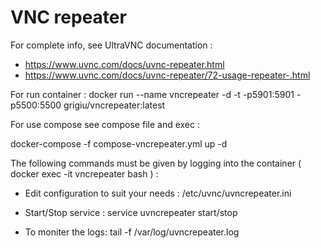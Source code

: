 # VNC repeater

For complete info, see UltraVNC documentation : 
- https://www.uvnc.com/docs/uvnc-repeater.html 
- https://www.uvnc.com/docs/uvnc-repeater/72-usage-repeater-.html 

For run container :
docker run --name vncrepeater -d -t -p5901:5901 -p5500:5500 grigiu/vncrepeater:latest


For use compose see compose file and exec :

docker-compose -f compose-vncrepeater.yml up -d

The following commands must be given by logging into the container ( docker exec -it vncrepeater bash ) :

- Edit configuration to suit your needs : /etc/uvnc/uvncrepeater.ini

- Start/Stop service : service uvncrepeater start/stop

- To moniter the logs: tail -f /var/log/uvncrepeater.log






